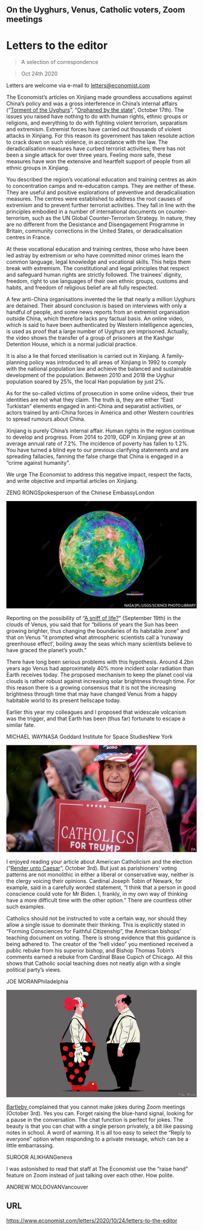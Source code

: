 ## On the Uyghurs, Venus, Catholic voters, Zoom meetings

# Letters to the editor

> A selection of correspondence

> Oct 24th 2020

Letters are welcome via e-mail to [letters@economist.com](https://www.economist.com/mailto:letters@economist.com)

The Economist’s articles on Xinjiang made groundless accusations against China’s policy and was a gross interference in China’s internal affairs (“[Torment of the Uyghurs](https://www.economist.com//leaders/2020/10/17/the-persecution-of-the-uyghurs-is-a-crime-against-humanity)”, “[Orphaned by the state](https://www.economist.com//china/2020/10/17/how-xinjiangs-gulag-tears-families-apart)”, October 17th). The issues you raised have nothing to do with human rights, ethnic groups or religions, and everything to do with fighting violent terrorism, separatism and extremism. Extremist forces have carried out thousands of violent attacks in Xinjiang. For this reason its government has taken resolute action to crack down on such violence, in accordance with the law. The deradicalisation measures have curbed terrorist activities; there has not been a single attack for over three years. Feeling more safe, these measures have won the extensive and heartfelt support of people from all ethnic groups in Xinjiang.

You described the region’s vocational education and training centres as akin to concentration camps and re-education camps. They are neither of these. They are useful and positive explorations of preventive and deradicalisation measures. The centres were established to address the root causes of extremism and to prevent further terrorist activities. They fall in line with the principles embodied in a number of international documents on counter-terrorism, such as the UN Global Counter-Terrorism Strategy. In nature, they are no different from the Desistance and Disengagement Programme in Britain, community corrections in the United States, or deradicalisation centres in France.

At these vocational education and training centres, those who have been led astray by extremism or who have committed minor crimes learn the common language, legal knowledge and vocational skills. This helps them break with extremism. The constitutional and legal principles that respect and safeguard human rights are strictly followed. The trainees’ dignity, freedom, right to use languages of their own ethnic groups, customs and habits, and freedom of religious belief are all fully respected.

A few anti-China organisations invented the lie that nearly a million Uyghurs are detained. Their absurd conclusion is based on interviews with only a handful of people, and some news reports from an extremist organisation outside China, which therefore lacks any factual basis. An online video, which is said to have been authenticated by Western intelligence agencies, is used as proof that a large number of Uyghurs are imprisoned. Actually, the video shows the transfer of a group of prisoners at the Kashgar Detention House, which is a normal judicial practice.

It is also a lie that forced sterilisation is carried out in Xinjiang. A family-planning policy was introduced to all areas of Xinjiang in 1992 to comply with the national population law and achieve the balanced and sustainable development of the population. Between 2010 and 2018 the Uyghur population soared by 25%, the local Han population by just 2%.

As for the so-called victims of prosecution in some online videos, their true identities are not what they claim. The truth is, they are either “East Turkistan” elements engaged in anti-China and separatist activities, or actors trained by anti-China forces in America and other Western countries to spread rumours about China.

Xinjiang is purely China’s internal affair. Human rights in the region continue to develop and progress. From 2014 to 2019, GDP in Xinjiang grew at an average annual rate of 7.2%. The incidence of poverty has fallen to 1.2%. You have turned a blind eye to our previous clarifying statements and are spreading fallacies, fanning the false charge that China is engaged in a “crime against humanity”.

We urge The Economist to address this negative impact, respect the facts, and write objective and impartial articles on Xinjiang.

ZENG RONGSpokesperson of the Chinese EmbassyLondon



![](./images/20200919_STD002.jpg)

Reporting on the possibility of “[A sniff of life?](https://www.economist.com//science-and-technology/2020/09/14/scientists-find-possible-signs-of-life-in-the-clouds-of-venus)” (September 19th) in the clouds of Venus, you said that for “billions of years the Sun has been growing brighter, thus changing the boundaries of its habitable zone” and that on Venus “it prompted what atmospheric scientists call a ‘runaway greenhouse effect’, boiling away the seas which many scientists believe to have graced the planet’s youth.”

There have long been serious problems with this hypothesis. Around 4.2bn years ago Venus had approximately 40% more incident solar radiation than Earth receives today. The proposed mechanism to keep the planet cool via clouds is rather robust against increasing solar brightness through time. For this reason there is a growing consensus that it is not the increasing brightness through time that may have changed Venus from a happy habitable world to its present hellscape today.

Earlier this year my colleagues and I proposed that widescale volcanism was the trigger, and that Earth has been (thus far) fortunate to escape a similar fate.

MICHAEL WAYNASA Goddard Institute for Space StudiesNew York



![](./images/20201003_USP509_0.jpg)

I enjoyed reading your article about American Catholicism and the election (“[Render unto Caesar](https://www.economist.com//united-states/2020/10/03/priestly-guidance-on-voting-is-dividing-the-catholic-church-in-america)”, October 3rd). But just as parishioners’ voting patterns are not monolithic in either a liberal or conservative way, neither is the clergy voicing their opinions. Cardinal Joseph Tobin of Newark, for example, said in a carefully worded statement, “I think that a person in good conscience could vote for Mr Biden. I, frankly, in my own way of thinking have a more difficult time with the other option.” There are countless other such examples.

Catholics should not be instructed to vote a certain way, nor should they allow a single issue to dominate their thinking. This is explicitly stated in “Forming Consciences for Faithful Citizenship”, the American bishops’ teaching document on voting. There is strong evidence that this guidance is being adhered to. The creator of the “hell video” you mentioned received a public rebuke from his superior bishop, and Bishop Thomas Tobin’s comments earned a rebuke from Cardinal Blase Cupich of Chicago. All this shows that Catholic social teaching does not neatly align with a single political party’s views.

JOE MORANPhiladelphia



![](./images/20201003_WBD002.jpg)

[Bartleby ](https://www.economist.com//business/2020/10/03/why-we-need-to-laugh-at-work)complained that you cannot make jokes during Zoom meetings (October 3rd). Yes you can. Forget raising the blue-hand signal, looking for a pause in the conversation. The chat function is perfect for jokes. The beauty is that you can chat with a single person privately, a bit like passing notes in school. A word of warning. It is all too easy to select the “Reply to everyone” option when responding to a private message, which can be a little embarrassing.

SUROOR ALIKHANGeneva

I was astonished to read that staff at The Economist use the “raise hand” feature on Zoom instead of just talking over each other. How polite.

ANDREW MOLDOVANVancouver

## URL

https://www.economist.com/letters/2020/10/24/letters-to-the-editor
